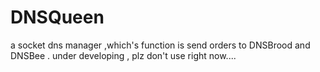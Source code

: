 # DNSQueen
a socket dns manager ,which's function is send orders to DNSBrood and DNSBee . under developing , plz don't use right now....
